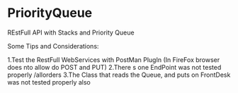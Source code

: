 # PriorityQueue
REstFull API with Stacks and Priority Queue


Some Tips and Considerations: 
 
  1.Test the RestFull WebServices with PostMan PlugIn (In FireFox browser does nto allow do POST and PUT)
  2.There s one EndPoint was not tested properly /allorders
  3.The Class that reads the Queue, and puts on FrontDesk was not tested properly also
  
